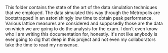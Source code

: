 This folder contains the state of the art of the data simulation techniques that we employed. The data simulated this way through the Metropolis are bootstrapped in an astonishingly low time to obtain peak performance.
Various lattice measures are considered and supposedly those are the data on which we are going to do the analysis for the exam.
I don't even know who I am writing this documentation for, honestly. It's not like anybody is ever going to dig that deep in this project and not even my collaborators take the time to read my nonsense.
